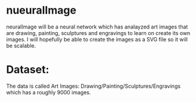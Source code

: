 # __nueuralImage__
neuralImage will be a neural network which has analayzed art images that are drawing, painting, sculptures and engravings to learn on create its own images. I will hopefully be able to create the images as a SVG file so it will be scalable.
## 
# Dataset:
The data is called Art Images: Drawing/Painting/Sculptures/Engravings which has a roughly 9000 images.
##

